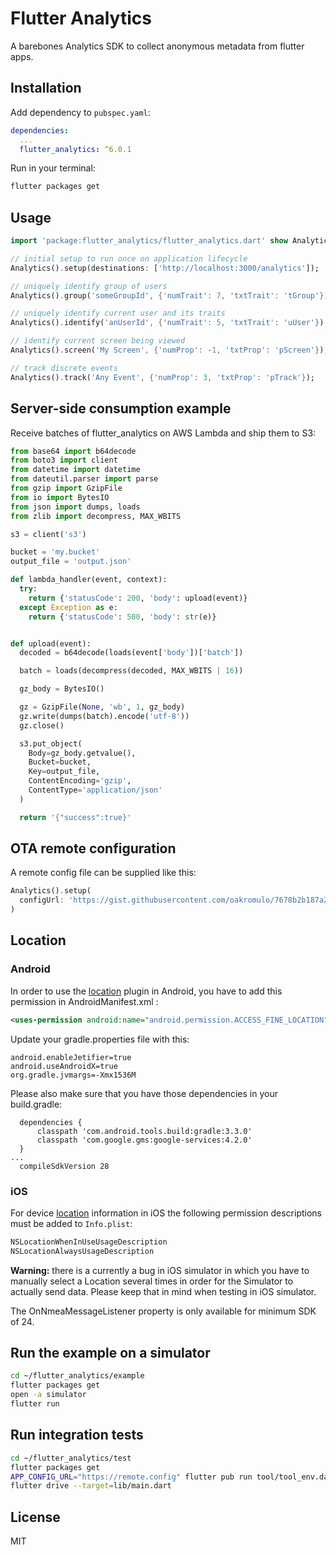 # Flutter Analytics

A barebones Analytics SDK to collect anonymous metadata from flutter apps.

## Installation

Add dependency to `pubspec.yaml`:

```yaml
dependencies:
  ...
  flutter_analytics: ^6.0.1
```

Run in your terminal:

```sh
flutter packages get
```

## Usage

```dart
import 'package:flutter_analytics/flutter_analytics.dart' show Analytics;

// initial setup to run once on application lifecycle
Analytics().setup(destinations: ['http://localhost:3000/analytics']);

// uniquely identify group of users
Analytics().group('someGroupId', {'numTrait': 7, 'txtTrait': 'tGroup'});

// uniquely identify current user and its traits
Analytics().identify('anUserId', {'numTrait': 5, 'txtTrait': 'uUser'});

// identify current screen being viewed
Analytics().screen('My Screen', {'numProp': -1, 'txtProp': 'pScreen'});

// track discrete events
Analytics().track('Any Event', {'numProp': 3, 'txtProp': 'pTrack'});
```

## Server-side consumption example

Receive batches of flutter_analytics on AWS Lambda and ship them to S3:

```python
from base64 import b64decode
from boto3 import client
from datetime import datetime
from dateutil.parser import parse
from gzip import GzipFile
from io import BytesIO
from json import dumps, loads
from zlib import decompress, MAX_WBITS

s3 = client('s3')

bucket = 'my.bucket'
output_file = 'output.json'

def lambda_handler(event, context):
  try:
    return {'statusCode': 200, 'body': upload(event)}
  except Exception as e:
    return {'statusCode': 500, 'body': str(e)}


def upload(event):
  decoded = b64decode(loads(event['body'])['batch'])

  batch = loads(decompress(decoded, MAX_WBITS | 16))

  gz_body = BytesIO()

  gz = GzipFile(None, 'wb', 1, gz_body)
  gz.write(dumps(batch).encode('utf-8'))
  gz.close()

  s3.put_object(
    Body=gz_body.getvalue(),
    Bucket=bucket,
    Key=output_file,
    ContentEncoding='gzip',
    ContentType='application/json'
  )

  return '{"success":true}'
```

## OTA remote configuration

A remote config file can be supplied like this:

```dart
Analytics().setup(
  configUrl: 'https://gist.githubusercontent.com/oakromulo/7678b2b187a24e47c0ba93085575477d/raw/e72767273e4e6a73d14377f650be63d66033a6e3/config.json'
)
```

## Location

### Android

In order to use the [location](https://pub.dev/packages/location) plugin in Android, you have to add
this permission in AndroidManifest.xml :

```xml
<uses-permission android:name="android.permission.ACCESS_FINE_LOCATION" />
```

Update your gradle.properties file with this:

```
android.enableJetifier=true
android.useAndroidX=true
org.gradle.jvmargs=-Xmx1536M
```

Please also make sure that you have those dependencies in your build.gradle:

```
  dependencies {
      classpath 'com.android.tools.build:gradle:3.3.0'
      classpath 'com.google.gms:google-services:4.2.0'
  }
...
  compileSdkVersion 28
```

### iOS

For device [location](https://pub.dev/packages/location) information in iOS the following permission
descriptions must be added to `Info.plist`:

```xml
NSLocationWhenInUseUsageDescription
NSLocationAlwaysUsageDescription
```

**Warning:** there is a currently a bug in iOS simulator in which you have to manually select a
Location several times in order for the Simulator to actually send data. Please keep that in mind
when testing in iOS simulator.

The OnNmeaMessageListener property is only available for minimum SDK of 24.

## Run the example on a simulator

```sh
cd ~/flutter_analytics/example
flutter packages get
open -a simulator
flutter run
```

## Run integration tests

```sh
cd ~/flutter_analytics/test
flutter packages get
APP_CONFIG_URL="https://remote.config" flutter pub run tool/tool_env.dart
flutter drive --target=lib/main.dart
```

## License

MIT
